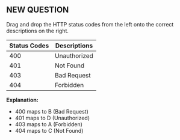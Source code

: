 ## NEW QUESTION

Drag and drop the HTTP status codes from the left onto the correct descriptions on the right.

| **Status Codes** | **Descriptions** |
|------------------|------------------|
| 400              | Unauthorized     |
| 401              | Not Found       |
| 403              | Bad Request      |
| 404              | Forbidden       |

**Explanation:**  

- 400 maps to B (Bad Request)
- 401 maps to D (Unauthorized)
- 403 maps to A (Forbidden)
- 404 maps to C (Not Found)